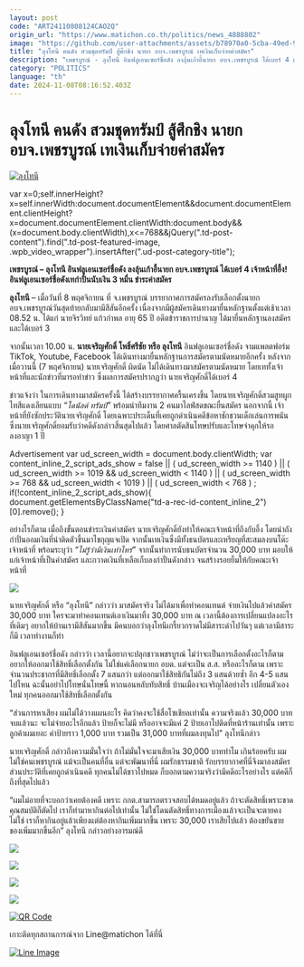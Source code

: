 ```yaml
---
layout: post
code: "ART24110808124CAO2Q"
origin_url: "https://www.matichon.co.th/politics/news_4888802"
image: "https://github.com/user-attachments/assets/b78970a0-5cba-49ed-94db-cb1cb8e1564b"
title: "ลุงโทนี คนดัง สวมชุดทรัมป์ สู้ศึกชิง นายก อบจ.เพชรบูรณ์ เทเงินเก็บจ่ายค่าสมัคร"
description: "เพชรบูรณ์ - ลุงโทนี อินฟลูเอนเซอร์ชื่อดัง ลงลุ้นเก้าอี้นายก อบจ.เพชรบูรณ์ ได้เบอร์ 4 เจ้าหน้าที่อึ้ง! อินฟลูเอนเซอร์ชื่อดังเทกำปั่นนับเงิน 3 หมื่น ชำระค่าสมัคร"
category: "POLITICS"
language: "th"
date: 2024-11-08T08:16:52.403Z
---
```


# ลุงโทนี คนดัง สวมชุดทรัมป์ สู้ศึกชิง นายก อบจ.เพชรบูรณ์ เทเงินเก็บจ่ายค่าสมัคร

[![ลุงโทนี](https://www.matichon.co.th/wp-content/uploads/2024/11/tony_trump0.jpg "ลุงโทนี")](https://www.matichon.co.th/wp-content/uploads/2024/11/tony_trump0.jpg)

var x=0;self.innerHeight?x=self.innerWidth:document.documentElement&&document.documentElement.clientHeight?x=document.documentElement.clientWidth:document.body&&(x=document.body.clientWidth),x<=768&&jQuery(".td-post-content").find(".td-post-featured-image, .wpb\_video\_wrapper").insertAfter(".ud-post-category-title");

**เพชรบูรณ์ – ลุงโทนี อินฟลูเอนเซอร์ชื่อดัง ลงลุ้นเก้าอี้นายก อบจ.เพชรบูรณ์ ได้เบอร์ 4 เจ้าหน้าที่อึ้ง! อินฟลูเอนเซอร์ชื่อดังเทกำปั่นนับเงิน 3 หมื่น ชำระค่าสมัคร**

**ลุงโทนี** – เมื่อวันที่ 8 พฤศจิกายน ที่ จ.เพชรบูรณ์ บรรยากาศการสมัครลงรับเลือกตั้งนายก อบจ.เพชรบูรณ์วันสุดท้ายกลับมามีสีสันอีกครั้ง เนื่องจากมีผู้สมัครเดินทางมายื่นหลักฐานตั้งแต่เช้าเวลา 08.52 น. ได้แก่ นายจิรวิทย์ แก้วกำพล อายุ 65 ปี อดีตข้าราชการบำนาญ ได้มายื่นหลักฐานลงสมัครและได้เบอร์ 3

จากนั้นเวลา 10.00 น. **นายเจริญศักดิ์ โพธิ์ศรีชัย หรือ ลุงโทนี** อินฟลูเอนเซอร์ชื่อดัง จามแพลตฟอร์ม TikTok, Youtube, Facebook ได้เดินทางมายื่นหลักฐานการสมัครตามนัดหมายอีกครั้ง หลังจากเมื่อวานนี้ (7 พฤศจิกายน) นายเจริญศักดิ์ ผิดนัด ไม่ได้เดินทางมาสมัครตามนัดหมาย โดยเททั้งเจ้าหน้าที่และนักข่าวที่มารอทำข่าว ซึ่งผลการสมัครปรากฏว่า นายเจริญศักดิ์ได้เบอร์ 4

ข่าวแจ้งว่า ในการเดินทางมาสมัครครั้งนี้ ได้สร้างบรรยากาศครื้นเครงขึ้น โดยนายเจริญศักดิ์สวมสูทผูกไทสีแดงเลียนแบบ _“โดนัลด์ ทรัมป์”_ พร้อมนำทีมงาน 2 คนมาไลฟ์สดขณะยื่นสมัคร นอกจากนี้ เจ้าหน้าที่ยังซักประวัตินายเจริญศักดิ์ โดยเฉพาะประเด็นที่เคยถูกดำเนินคดีข้อหาชักชวนเด็กเล่นการพนัน ซึ่งนายเจริญศักดิ์ยอมรับว่าคดีดังกล่าวสิ้นสุดไปแล้ว โดยศาลตัดสินโทษปรับและโทษจำคุกให้รอลงอาญา 1 ปี

Advertisement var ud\_screen\_width = document.body.clientWidth; var content\_inline\_2\_script\_ads\_show = false || ( ud\_screen\_width >= 1140 ) || ( ud\_screen\_width >= 1019 && ud\_screen\_width < 1140 ) || ( ud\_screen\_width >= 768 && ud\_screen\_width < 1019 ) || ( ud\_screen\_width < 768 ) ; if(!content\_inline\_2\_script\_ads\_show){ document.getElementsByClassName("td-a-rec-id-content\_inline\_2")\[0\].remove(); }

อย่างไรก็ตาม เมื่อถึงขั้นตอนชำระเงินค่าสมัคร นายเจริญศักดิ์ยังทำให้คณะเจ้าหน้าที่ถึงกับอึ้ง โดยนำถังกำปั่นออมเงินที่นำติดตัวขึ้นมาไขกุญแจเปิด จากนั้นเทเงินซึ่งมีทั้งธนบัตรและเหรียญที่สะสมลงบนโต๊ะเจ้าหน้าที่ พร้อมระบุว่า _“ไม่รู้ว่ามีเงินเท่าไหร่”_ จากนั้นทำการนับธนบัตรจำนวน 30,000 บาท มอบให้แก่เจ้าหน้าที่เป็นค่าสมัคร และกวาดเงินที่เหลือเก็บลงกำปั่นดังกล่าว จนสร้างรอยยิ้มให้กับคณะเจ้าหน้าที่

![](https://www.matichon.co.th/wp-content/uploads/2024/11/1731050430730-1024x683.jpg)

นายเจริญศักดิ์ หรือ “ลุงโทนี” กล่าวว่า มาสมัครจริง ไม่ได้มาเพื่อทำคอนเทนต์ จ่ายเงินไปแล้วค่าสมัคร 30,000 บาท ใครจะมาทำคอนเทนต์เอาเงินมาทิ้ง 30,000 บาท ณ เวลานี้ต้องการเปลี่ยนแปลงอะไรที่เดิมๆ อยากให้บ้านเรามีสีสันมากขึ้น มีคนบอกว่าลุงโทนีเกรี้ยวกราดไม่มีสาระด่าไปวันๆ แต่เวลามีสาระก็มี เวลาทำงานก็ทำ

อินฟลูเอนเซอร์ชื่อดัง กล่าวว่า เวลานี้อยากจะปลุกชาวเพชรบูรณ์ ไม่ว่าจะเป็นการเลือกตั้งอะไรก็ตาม อยากให้ออกมาใช้สิทธิ์เลือกตั้งกัน ไม่ใช่แค่เลือกนายก อบต. แต่จะเป็น ส.ส. หรืออะไรก็ตาม เพราะจำนวนประชากรที่มีสิทธิ์เลือกตั้ง 7 แสนกว่า แต่ออกมาใช้สิทธิกันไม่ถึง 3 แสนด้วยซ้ำ อีก 4-5 แสนไปไหน ฉะนั้นอย่าไปโทษนั่นโทษนี้ หากนอนหลับทับสิทธิ์ บ้านเมืองจะเจริญได้อย่างไร เปลี่ยนตัวเองใหม่ ทุกคนออกมาใช้สิทธิ์เลือกตั้งกัน

“ส่วนการหาเสียง ผมไม่ได้วางแผนอะไร คิดว่าคงจะใช้สื่อโซเชียลเท่านั้น ความจริงแล้ว 30,000 บาทจบแล้วนะ จะไม่จ่ายอะไรอีกแล้ว ป้ายก็จะไม่มี หรืออาจจะมีแค่ 2 ป้ายเอาไปติดที่หน้าร้านเท่านั้น เพราะลูกค้าผมเยอะ ค่าป้ายราว 1,000 บาท รวมเป็น 31,000 บาทที่ผมลงทุนไป” ลุงโทนีกล่าว

นายเจริญศักดิ์ กล่าวถึงความมั่นใจว่า ถ้าไม่มั่นใจจะมาเสียเงิน 30,000 บาททำไม เกินร้อยครับ ผมไม่ใช่คนเพชรบูรณ์ แม้จะเป็นคนที่อื่น แต่จะพัฒนาที่นี่ ผมรักธรรมชาติ รักบรรยากาศที่นี่จึงมาลงสมัคร ส่วนประวัติที่เคยถูกดำเนินคดี ทุกคนไม่ได้ขาวไปหมด ก็บอกตามความจริงว่ามีคดีอะไรอย่างไร แต่คดีก็ถึงที่สุดไปแล้ว

“ผมไม่อายที่จะบอกว่าเคยต้องคดี เพราะ กกต.สามารถตรวจสอบได้หมดอยู่แล้ว ถ้าจะตัดสิทธิ์เพราะขาดคุณสมบัติก็ตัดไป เราก็ทำมาหากินต่อไปเท่านั้น ไม่ใช่โดนตัดสิทธิ์ทางการเมืองแล้วจะเป็นจะตายคงไม่ใช่ เราก็หากินอยู่แล้วเพียงแต่ต้องหากินเพิ่มมากขึ้น เพราะ 30,000 เราเสียไปแล้ว ต้องขยันขายของเพิ่มมากขึ้นอีก” ลุงโทนี กล่าวอย่างอารมณ์ดี

![](https://www.matichon.co.th/wp-content/uploads/2024/11/1731050418819-1024x683.jpg)

![](https://www.matichon.co.th/wp-content/uploads/2024/11/1731050421476-1024x683.jpg)

![](https://www.matichon.co.th/wp-content/uploads/2024/11/1731050424477-1024x683.jpg)

![](https://www.matichon.co.th/wp-content/uploads/2024/11/1731050441879-1024x683.jpg)

[![QR Code](https://www.matichon.co.th/wp-content/uploads/2023/07/wob1371z.jpg)](https://lin.ee/ht0nDxX)

เกาะติดทุกสถานการณ์จาก Line@matichon ได้ที่นี่

[![Line Image](https://www.matichon.co.th/wp-content/uploads/2023/07/th.png)](https://lin.ee/ht0nDxX)